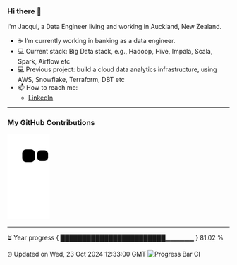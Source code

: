 ### Hi there 👋
I'm Jacqui, a Data Engineer living and working in Auckland, New Zealand.
- ☕ I’m currently working in banking as a data engineer.
- 💻 Current stack: Big Data stack, e.g., Hadoop, Hive, Impala, Scala, Spark, Airflow etc
- 💻 Previous project: build a cloud data analytics infrastructure, using AWS, Snowflake, Terraform, DBT etc
- 📫 How to reach me: 
     - [LinkedIn](https://www.linkedin.com/in/jacqui-wu/) 
 
---
### My GitHub Contributions    

![](https://raw.githubusercontent.com/phh95/phh95/main/assets/github-contribution-grid-snake.svg)

---
⏳ Year progress { ████████████████████████▁▁▁▁▁▁ } 81.02 %

⏰ Updated on Wed, 23 Oct 2024 12:33:00 GMT
![Progress Bar CI](https://github.com/jacquiwuc/jacquiwuc/workflows/Progress%20Bar%20CI/badge.svg)


